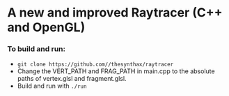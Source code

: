 # A new and improved Raytracer (C++ and OpenGL)

### To build and run:
- `git clone https://github.com//thesynthax/raytracer`
- Change the VERT_PATH and FRAG_PATH in main.cpp to the absolute paths of vertex.glsl and fragment.glsl.
- Build and run with `./run`
